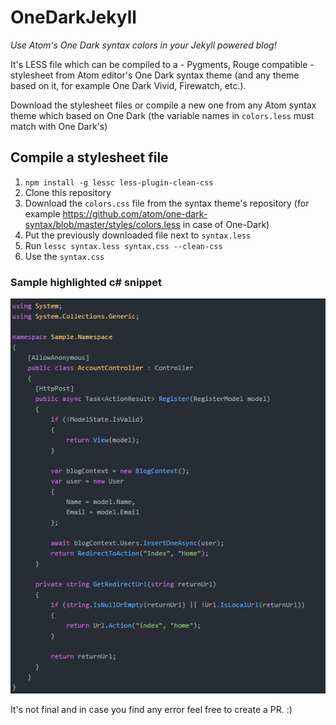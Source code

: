 # OneDarkJekyll

*Use Atom's One Dark syntax colors in your Jekyll powered blog!*

It's LESS file which can be compiled to a - Pygments, Rouge compatible - stylesheet from Atom editor's One Dark syntax theme (and any theme based on it, for example One Dark Vivid, Firewatch, etc.).

Download the stylesheet files or compile a new one from any Atom syntax theme which based on One Dark (the variable names in `colors.less` must match with One Dark's)

## Compile a stylesheet file

1. `npm install -g lessc less-plugin-clean-css`
2. Clone this repository
3. Download the `colors.css` file from the syntax theme's repository (for example https://github.com/atom/one-dark-syntax/blob/master/styles/colors.less in case of One-Dark)
4. Put the previously downloaded file next to `syntax.less`
5. Run `lessc syntax.less syntax.css --clean-css`
6. Use the `syntax.css`

### Sample highlighted c# snippet
![Sample code highlighted by Jekyll/Rouge](sample-one-dark.png)

It's not final and in case you find any error feel free to create a PR. :)

